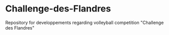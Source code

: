 # Challenge-des-Flandres
Repository for developpements regarding volleyball competition "Challenge des Flandres"
